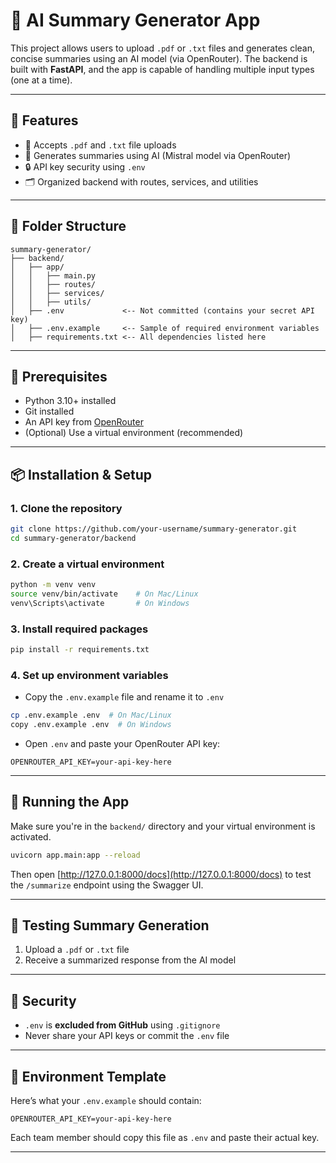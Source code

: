 # 🧠 AI Summary Generator App

This project allows users to upload `.pdf` or `.txt` files and generates clean, concise summaries using an AI model (via OpenRouter). The backend is built with **FastAPI**, and the app is capable of handling multiple input types (one at a time).

---

## 🚀 Features

- 📄 Accepts `.pdf` and `.txt` file uploads
- 🤖 Generates summaries using AI (Mistral model via OpenRouter)
- 🔒 API key security using `.env`
- 🗂️ Organized backend with routes, services, and utilities

---

## 📁 Folder Structure

```
summary-generator/
├── backend/
│   ├── app/
│   │   ├── main.py
│   │   ├── routes/
│   │   ├── services/
│   │   ├── utils/
│   ├── .env             <-- Not committed (contains your secret API key)
│   ├── .env.example     <-- Sample of required environment variables
│   ├── requirements.txt <-- All dependencies listed here
```

---

## 🔧 Prerequisites

- Python 3.10+ installed
- Git installed
- An API key from [OpenRouter](https://openrouter.ai/)
- (Optional) Use a virtual environment (recommended)

---

## 📦 Installation & Setup

### 1. Clone the repository

```bash
git clone https://github.com/your-username/summary-generator.git
cd summary-generator/backend
```

### 2. Create a virtual environment

```bash
python -m venv venv
source venv/bin/activate    # On Mac/Linux
venv\Scripts\activate       # On Windows
```

### 3. Install required packages

```bash
pip install -r requirements.txt
```

### 4. Set up environment variables

- Copy the `.env.example` file and rename it to `.env`

```bash
cp .env.example .env  # On Mac/Linux
copy .env.example .env  # On Windows
```

- Open `.env` and paste your OpenRouter API key:

```env
OPENROUTER_API_KEY=your-api-key-here
```

---

## 🏃 Running the App

Make sure you're in the `backend/` directory and your virtual environment is activated.

```bash
uvicorn app.main:app --reload
```

Then open [http://127.0.0.1:8000/docs](http://127.0.0.1:8000/docs) to test the `/summarize` endpoint using the Swagger UI.

---

## 🧪 Testing Summary Generation

1. Upload a `.pdf` or `.txt` file
2. Receive a summarized response from the AI model

---

## 🔐 Security

- `.env` is **excluded from GitHub** using `.gitignore`
- Never share your API keys or commit the `.env` file

---

## 📄 Environment Template

Here’s what your `.env.example` should contain:

```env
OPENROUTER_API_KEY=your-api-key-here
```

Each team member should copy this file as `.env` and paste their actual key.

---

